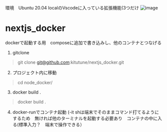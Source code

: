 環境　Ubuntu 20.04
localのVscodeに入っている拡張機能(3つだけ
![image](https://user-images.githubusercontent.com/79749395/181904636-f025fba9-ddc3-416f-b64c-979488b5bd66.png)



# nextjs_docker
dockerで起動する用　composeに追加で書き込みし、他のコンテナとつなげる
1. gitclone
> git clone git@github.com:kitutune/nextjs_docker.git
2. プロジェクト内に移動
> cd node_docker/
3. docker build .
> docker build .
4. docker-runでコンテナ起動 (-it shは端末でそのままコマンド打てるようにするため　無ければ他のターミナルを起動する必要あり　コンテナの中に入る(標準入力？　端末で操作できる）

